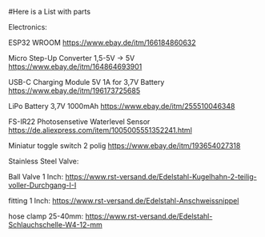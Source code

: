 #Here is a List with parts

Electronics:

ESP32 WROOM
https://www.ebay.de/itm/166184860632

Micro Step-Up Converter 1,5-5V -> 5V
https://www.ebay.de/itm/164864693901

USB-C Charging Module 5V 1A for 3,7V Battery
https://www.ebay.de/itm/196173725685

LiPo Battery 3,7V 1000mAh
https://www.ebay.de/itm/255510046348

FS-IR22 Photosensetive Waterlevel Sensor
https://de.aliexpress.com/item/1005005551352241.html

Miniatur toggle switch 2 polig
https://www.ebay.de/itm/193654027318

Stainless Steel Valve:

Ball Valve 1 Inch:
https://www.rst-versand.de/Edelstahl-Kugelhahn-2-teilig-voller-Durchgang-I-I

fitting 1 Inch:
https://www.rst-versand.de/Edelstahl-Anschweissnippel

hose clamp 25-40mm:
https://www.rst-versand.de/Edelstahl-Schlauchschelle-W4-12-mm
